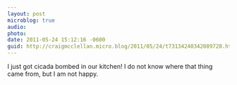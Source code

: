 ```yaml
---
layout: post
microblog: true
audio: 
photo: 
date: 2011-05-24 15:12:16 -0600
guid: http://craigmcclellan.micro.blog/2011/05/24/t73134240342089728.html
---
```

I just got cicada bombed in our kitchen! I do not know where that thing came from, but I am not happy.
